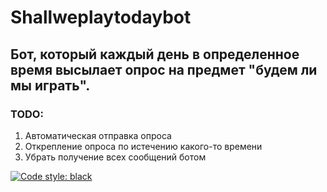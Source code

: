# Shallweplaytodaybot

## Бот, который каждый день в определенное время высылает опрос на предмет "будем ли мы играть".

### TODO:
1. Автоматическая отправка опроса
1. Открепление опроса по истечению какого-то времени
1. Убрать получение всех сообщений ботом

[![Code style: black](https://img.shields.io/badge/code%20style-black-000000.svg)](https://github.com/psf/black)